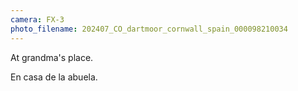 ```yaml
---
camera: FX-3
photo_filename: 202407_CO_dartmoor_cornwall_spain_000098210034
---
```


At grandma's place.

En casa de la abuela.